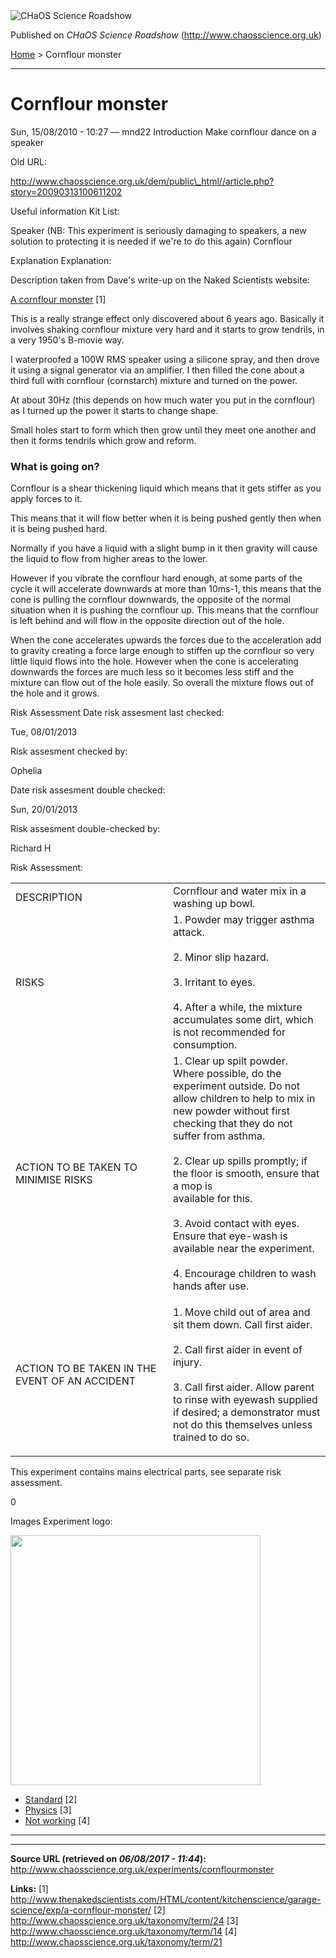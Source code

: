 <img src="http://www.chaosscience.org.uk/sites/default/files/garland_logo.png" alt="CHaOS Science Roadshow" id="logo" class="print-logo" />

Published on *CHaOS Science Roadshow* (<http://www.chaosscience.org.uk>)

[Home](http://www.chaosscience.org.uk/) &gt; Cornflour monster

------------------------------------------------------------------------

Cornflour monster
=================

<span class="submitted">Sun, 15/08/2010 - 10:27 — mnd22</span>
Introduction
Make cornflour dance on a speaker

Old URL: 

http://www.chaosscience.org.uk/dem/public\_html//article.php?story=20090313100611202

Useful information
Kit List: 

Speaker (NB: This experiment is seriously damaging to speakers, a new solution to protecting it is needed if we're to do this again)
Cornflour

Explanation
Explanation: 

Description taken from Dave's write-up on the Naked Scientists website:

[A cornflour monster](http://www.thenakedscientists.com/HTML/content/kitchenscience/garage-science/exp/a-cornflour-monster/) <span class="print-footnote">\[1\]</span>

This is a really strange effect only discovered about 6 years ago. Basically it involves shaking cornflour mixture very hard and it starts to grow tendrils, in a very 1950's B-movie way.

I waterproofed a 100W RMS speaker using a silicone spray, and then drove it using a signal generator via an amplifier. I then filled the cone about a third full with cornflour (cornstarch) mixture and turned on the power.

At about 30Hz (this depends on how much water you put in the cornflour) as I turned up the power it starts to change shape.

Small holes start to form which then grow until they meet one another and then it forms tendrils which grow and reform.

### What is going on?

Cornflour is a shear thickening liquid which means that it gets stiffer as you apply forces to it.

This means that it will flow better when it is being pushed gently then when it is being pushed hard.

Normally if you have a liquid with a slight bump in it then gravity will cause the liquid to flow from higher areas to the lower.

However if you vibrate the cornflour hard enough, at some parts of the cycle it will accelerate downwards at more than 10ms-1, this means that the cone is pulling the cornflour downwards, the opposite of the normal situation when it is pushing the cornflour up. This means that the cornflour is left behind and will flow in the opposite direction out of the hole.

When the cone accelerates upwards the forces due to the acceleration add to gravity creating a force large enough to stiffen up the cornflour so very little liquid flows into the hole. However when the cone is accelerating downwards the forces are much less so it becomes less stiff and the mixture can flow out of the hole easily. So overall the mixture flows out of the hole and it grows.

Risk Assessment
Date risk assesment last checked: 

<span class="date-display-single">Tue, 08/01/2013</span>

Risk assesment checked by: 

Ophelia

Date risk assesment double checked: 

<span class="date-display-single">Sun, 20/01/2013</span>

Risk assesment double-checked by: 

Richard H

Risk Assessment: 

<table>
<colgroup>
<col width="50%" />
<col width="50%" />
</colgroup>
<tbody>
<tr class="odd">
<td>DESCRIPTION</td>
<td>Cornflour and water mix in a washing up bowl.</td>
</tr>
<tr class="even">
<td>RISKS</td>
<td>1. Powder may trigger asthma attack.<br />
<br />
2. Minor slip hazard.<br />
<br />
3. Irritant to eyes.<br />
<br />
4. After a while, the mixture accumulates some dirt, which is not recommended for consumption.</td>
</tr>
<tr class="odd">
<td>ACTION TO BE TAKEN TO MINIMISE RISKS</td>
<td>1. Clear up spilt powder. Where possible, do the experiment outside. Do not allow children to help to mix in new powder without first checking that they do not suffer from asthma.<br />
<br />
2. Clear up spills promptly; if the floor is smooth, ensure that a mop is<br />
available for this.<br />
<br />
3. Avoid contact with eyes. Ensure that eye-wash is available near the experiment.<br />
<br />
4. Encourage children to wash hands after use.</td>
</tr>
<tr class="even">
<td>ACTION TO BE TAKEN IN THE EVENT OF AN ACCIDENT</td>
<td><p>1. Move child out of area and sit them down. Call first aider.<br />
<br />
2. Call first aider in event of injury.<br />
<br />
3. Call first aider. Allow parent to rinse with eyewash supplied if desired; a demonstrator must not do this themselves unless trained to do so.</p></td>
</tr>
</tbody>
</table>

This experiment contains mains electrical parts, see separate risk assessment.

0

Images
Experiment logo: 

<img src="http://www.chaosscience.org.uk/sites/default/files/imagefield_default_images/unknownexpt.png?1321624030" class="imagefield imagefield-field_experiment_logo" width="400" height="400" />

-   [Standard](http://www.chaosscience.org.uk/taxonomy/term/24 "A standard CHaOS experiment, useable for all hands-on events.") <span class="print-footnote">\[2\]</span>
-   [Physics](http://www.chaosscience.org.uk/taxonomy/term/14) <span class="print-footnote">\[3\]</span>
-   [Not working](http://www.chaosscience.org.uk/taxonomy/term/21 "Experiment does not work at the moment, in need of serious repair.") <span class="print-footnote">\[4\]</span>

****

------------------------------------------------------------------------

**Source URL (retrieved on *06/08/2017 - 11:44*):** <http://www.chaosscience.org.uk/experiments/cornflourmonster>

**Links:**
\[1\] http://www.thenakedscientists.com/HTML/content/kitchenscience/garage-science/exp/a-cornflour-monster/
\[2\] http://www.chaosscience.org.uk/taxonomy/term/24
\[3\] http://www.chaosscience.org.uk/taxonomy/term/14
\[4\] http://www.chaosscience.org.uk/taxonomy/term/21

